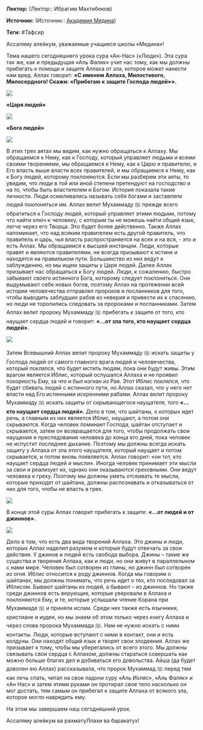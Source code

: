 **Лектор:** (Лектор:: Ибрагим Махтибеков)

**Источник:** (Источник:: [Академия Медина](https://web.medinaschool.org/school/))

**Теги:** #Тафсир

Ассаляму алейкум, уважаемые учащиеся школы «Медина»!


Тема нашего сегодняшнего урока сура «Ан-Нас» («Люди»). Эта сура так же, как и предыдущая «Аль Фаляк» учит нас тому, как мы должны прибегать к помощи и защите Аллаха от зла, которое может нанести нам вред. Аллах говорит: **«С именем Аллаха, Милостивого, Милосердного! Скажи: «Прибегаю к защите Господа людей»».**


**![](https://medinaschool.org/files/images/2020/02/2c2f31844bc4942bb4ae230ba8779ac2.jpg)**


**«Царя людей»**


**![](https://medinaschool.org/files/images/2020/02/b1ed28b827f056595cab4bf00cb87d47.jpg)**


**«Бога людей»**


**![](https://medinaschool.org/files/images/2020/02/b4f8d9c83f183f51e44016e7e869aea7.jpg)**


В этих трех аятах мы видим, как нужно обращаться к Аллаху. Мы обращаемся к Нему, как к Господу, который управляет людьми и всеми своими творениями, мы обращаемся к Нему, как к Царю и правителю, и Его власть выше власти всех правителей, и мы обращаемся к Нему, как к Богу людей, которому поклоняются. Если мы разберем эти аяты, то увидим, что люди в той или иной степени претендуют на господство и на то, чтобы быть властителем и Богом. История показала такие личности. Люди осмеливались называть себя богами и заставляли людей поклоняться им. Аллах велит Мухаммаду ﷺ прежде всего обратиться к Господу людей, который управляет этими людьми, потому что найти ключ к человеку, с которым ты не можешь найти общий язык, легче через его Творца. Это будет более действенно. Также Аллах напоминает, что над всяким правителем есть другой правитель, что правитель и царь, чья власть распространяется на всех и на вся, - это и есть Аллах. Мы обращаемся к высшей инстанции. Люди, которые правят и являются правителями, не всегда призывают к истине и находятся на правильном пути. Большинство из них ведут к заблуждению, но мы ищем защиты у Царя людей. Далее Аллах призывает нас обращаться к Богу людей. Люди, к сожалению, быстро забывают своего истинного Бога, которому следует поклоняться. Они выдумывают себе новых богов, поэтому Аллах на протяжении всей истории человечества отправлял пророков и посланников для того, чтобы выводить заблудших рабов из неверия и привести их к спасению, но люди не торопились следовать за пророками и посланниками. Затем Аллах велит пророку Мухаммаду ﷺ прибегать к защите от того, кто наущает сердца людей и говорит: **«…от зла того, кто наущает сердца людей».**


**![](https://medinaschool.org/files/images/2020/02/c99aab166312fe21c8b13f5da7f46651.jpg)**


Затем Всевышний Аллах велит пророку Мухаммаду ﷺ искать защиты у Господа людей от самого главного врага людей и человечества, который поклялся, что будет мстить людям, пока они будут живы. Этим врагом является Иблис, который ослушался Аллаха и не проявил покорность Ему, за что и был изгнан из Рая. Этот Иблис поклялся, что будет сбивать людей с истинного пути, но Аллах сказал, что у него нет власти над Его истинными искренними рабами. Аллах велит пророку Мухаммаду ﷺ искать защиты от скрывающегося наущателя, того **«…кто наущает сердца людей».** Дело в том, что шайтаны, о которых идет речь, а главным из них является Иблис, наущают, а потом они скрываются. Когда человек поминает Господа, шайтан отступает и скрывается, затем он возвращается для того, чтобы продолжать свои наущения и преследования человека до конца его дней, пока человек не испустит последнее дыхание. Поэтому мы должны всегда искать защиту у Аллаха от зла этого наущателя, который наущает и потом скрывается, и потом вновь появляется. Аллах говорит: «он тот, кто наущает сердца людей и мысли». Иногда человек принимает эти мысли за свои и реализует их, однако они оказываются греховными. Они ведут человека к греху. Поэтому мы должны уметь отсеивать те мысли, которые приходят от шайтана, должны распознавать и отказываться от них для того, чтобы не впасть в грех.


![](https://medinaschool.org/files/images/2020/02/0f945f9c8f828d139c9eafe32e94c6eb.jpg)


В конце этой суры Аллах говорит прибегать к защите: **«…от людей и от джиннов».**


**![](https://medinaschool.org/files/images/2020/02/85e590ae2e23fedf269f1df4dcaf3fae.jpg)**


Дело в том, что есть два вида творений Аллаха. Это джины и люди, которых Аллах наделил разумом и которые будут отвечать за свои действия. У джинов и людей есть свобода выбора. Джины – такие же существа и творения Аллаха, как и люди, но они живут в параллельном с нами мире. Человек был сотворен из глины, но джинн был сотворен из огня. Иблис относится к роду джиннов. Когда мы говорим о шайтанах, мы должны понимать, что речь идет о тех, кто последовал за Иблисом. Бывают шайтаны из людей, а бывают – из джиннов. Но также среди джиннов есть верующие, которые уверовали в Аллаха и поклоняются Ему, и те, которые услышали чтение Корана при Мухаммаде ﷺ и приняли ислам. Среди них также есть язычники, христиане и иудеи, но мы знаем об этом только через книгу Аллаха и через слова пророка Мухаммада ﷺ. Нам не нужно искать с ними контакты. Люди, которые вступают с ними в контакт, они и есть колдуны. Они находят общий язык и творят свои злодеяния. Аллах же призывает к тому, чтобы мы уберегались от всего этого. Мы должны связывать свои сердца с Аллахом, должны стараться совершать как можно больше благих дел и добиваться его довольства. Айша (да будет доволен ею Аллах) рассказывала, что пророк Мухаммад ﷺ перед тем как лечь спать, читал на свои ладони суру «Аль Ихляс», «Аль Фаляк» и «Ан Нас» и затем этими руками он протирал свое тело насколько он мог достать, тем самым он прибегал к защите Аллаха от всякого зла, которое могло навредить ему.


На этом мы завершаем наш сегодняшний урок.


Ассаляму алейкум ва рахматуЛлахи ва баракатух!

